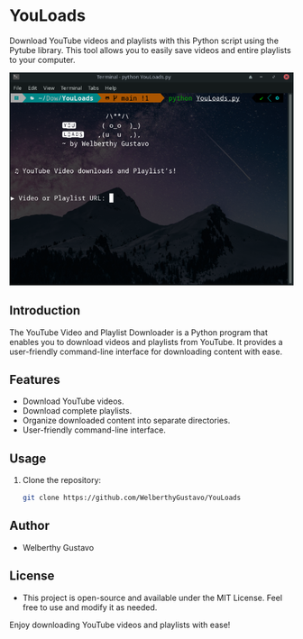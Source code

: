 # YouLoads

Download YouTube videos and playlists with this Python script using the Pytube library. This tool allows you to easily save videos and entire playlists to your computer.

![YouTube Downloader](ScreenshotYouLoads.png)

## Introduction

The YouTube Video and Playlist Downloader is a Python program that enables you to download videos and playlists from YouTube. It provides a user-friendly command-line interface for downloading content with ease.

## Features

- Download YouTube videos.
- Download complete playlists.
- Organize downloaded content into separate directories.
- User-friendly command-line interface.

## Usage

1. Clone the repository:

   ```bash
   git clone https://github.com/WelberthyGustavo/YouLoads

## Author

- Welberthy Gustavo
  
## License

- This project is open-source and available under the MIT License. Feel free to use and modify it as needed.

Enjoy downloading YouTube videos and playlists with ease!
